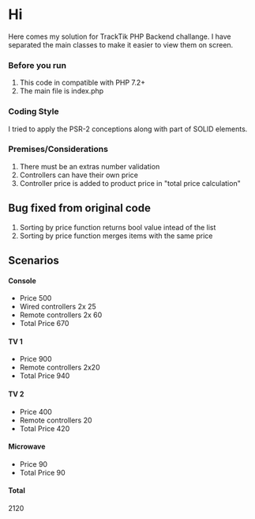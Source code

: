 # Hi
Here comes my solution for TrackTik PHP Backend challange. I have separated the main classes to make it easier to view them on screen.

### Before you run
1. This code in compatible with PHP 7.2+
2. The main file is index.php

### Coding Style
I tried to apply the PSR-2 conceptions along with part of SOLID elements.

### Premises/Considerations
1. There must be an extras number validation
2. Controllers can have their own price
3. Controller price is added to product price in "total price calculation"

## Bug fixed from original code
1. Sorting by price function returns bool value intead of the list
2. Sorting by price function merges items with the same price

## Scenarios
#### Console
- Price 500
- Wired controllers 2x 25
- Remote controllers 2x 60
- Total Price 670
#### TV 1
- Price 900
- Remote controllers 2x20
- Total Price 940
#### TV 2
- Price 400
- Remote controllers 20
- Total Price 420
#### Microwave
- Price 90
- Total Price 90
#### Total
2120
